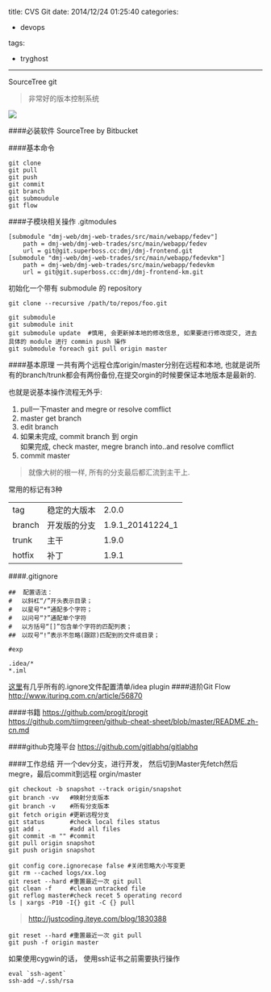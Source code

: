 title: CVS Git
date: 2014/12/24 01:25:40
categories:

 - devops 


tags:

- tryghost

---

SourceTree
git

>非常好的版本控制系统

![](https://dn-zuoyun.qbox.me/image/7/6f/60376e015ea1836d1fc152594e99a.png)

####必装软件
SourceTree by Bitbucket

####基本命令
```
git clone
git pull
git push
git commit
git branch
git submoudule
git flow
```

####子模块相关操作
.gitmodules
```
[submodule "dmj-web/dmj-web-trades/src/main/webapp/fedev"]
	path = dmj-web/dmj-web-trades/src/main/webapp/fedev
	url = git@git.superboss.cc:dmj/dmj-frontend.git
[submodule "dmj-web/dmj-web-trades/src/main/webapp/fedevkm"]
	path = dmj-web/dmj-web-trades/src/main/webapp/fedevkm
	url = git@git.superboss.cc:dmj/dmj-frontend-km.git

```
初始化一个带有 submodule 的 repository 
```linux
git clone --recursive /path/to/repos/foo.git
```

```linux
git submodule 
git submodule init
git submodule update  #慎用, 会更新掉本地的修改信息, 如果要进行修改提交, 进去具体的 module 进行 commin push 操作
git submodule foreach git pull origin master
```

####基本原理
一共有两个远程仓库origin/master分别在远程和本地, 也就是说所有的branch/trunk都会有两份备份,在提交orgin的时候要保证本地版本是最新的.

也就是说基本操作流程无外乎:  
 
 1. pull一下master  and megre or resolve comflict
 2. master get branch
 3. edit branch 
 4. 如果未完成, commit branch 到 orgin<br/>
    如果完成,   check master, megre branch into..and resolve comflict
 5. commit master
 
>就像大树的根一样, 所有的分支最后都汇流到主干上.

常用的标记有3种

<table>
 <tr> <td> tag </td> <td>稳定的大版本</td><td>2.0.0</td> </tr>
  <tr> <td> branch </td> <td>开发版的分支</td><td>1.9.1_20141224_1</td></tr>
   <tr> <td> trunk </td> <td>主干</td><td> 1.9.0</td> </tr>
    <tr> <td> hotfix </td> <td>补丁</td><td> 1.9.1</td> </tr>
</table>
     	
       
####.gitignore

```
##  配置语法：
#　 以斜杠“/”开头表示目录；
#　 以星号“*”通配多个字符；
#　 以问号“?”通配单个字符
#　 以方括号“[]”包含单个字符的匹配列表；
##　以叹号“!”表示不忽略(跟踪)匹配到的文件或目录；

#exp

.idea/*
*.iml
```
[这里](https://github.com/github/gitignore)有几乎所有的.ignore文件配置清单/idea plugin
####进阶Git Flow
http://www.ituring.com.cn/article/56870

####书籍
https://github.com/progit/progit
https://github.com/tiimgreen/github-cheat-sheet/blob/master/README.zh-cn.md

####github克隆平台
https://github.com/gitlabhq/gitlabhq


####工作总结
开一个dev分支，进行开发， 然后切到Master先fetch然后megre，最后commit到远程 orgin/master

```language-bash
git checkout -b snapshot --track origin/snapshot
git branch -vv   #映射分支版本
git branch -v    #所有分支版本
git fetch origin #更新远程分支
git status       #check local files status
git add .        #add all files
git commit -m "" #commit
git pull origin snapshot 
git push origin snapshot

git config core.ignorecase false #关闭忽略大小写变更
git rm --cached logs/xx.log
git reset --hard #重置最近一次 git pull
git clean -f     #clean untracked file
git reflog master#check recet 5 operating record
ls | xargs -P10 -I{} git -C {} pull
```

>http://justcoding.iteye.com/blog/1830388
　　
```language-bash
git reset --hard #重置最近一次 git pull
git push -f origin master
```

如果使用cygwin的话， 使用ssh证书之前需要执行操作
```language-bash
eval `ssh-agent`
ssh-add ~/.ssh/rsa
```



